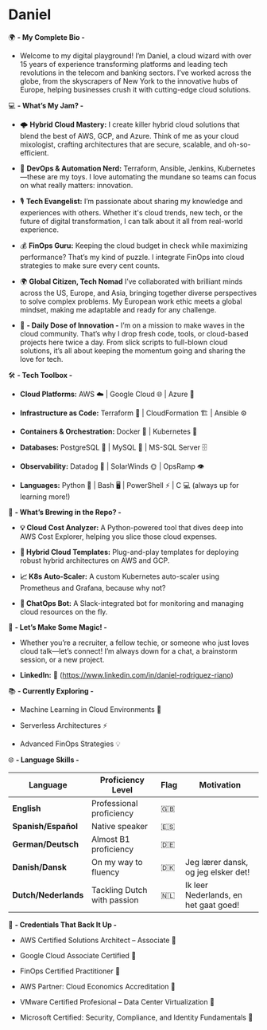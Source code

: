 # Daniel
🌍 **- My Complete Bio -**

* Welcome to my digital playground! I’m Daniel, a cloud wizard with over 15 years of experience transforming platforms and leading tech revolutions in the telecom and banking sectors. I’ve worked across the globe, from the skyscrapers of New York to the innovative hubs of Europe, helping businesses crush it with cutting-edge cloud solutions.

💻 **- What’s My Jam? -**

* 🌩️ **Hybrid Cloud Mastery:**
I create killer hybrid cloud solutions that blend the best of AWS, GCP, and Azure. Think of me as your cloud mixologist, crafting architectures that are secure, scalable, and oh-so-efficient.

* 🤖 **DevOps & Automation Nerd:**
Terraform, Ansible, Jenkins, Kubernetes—these are my toys. I love automating the mundane so teams can focus on what really matters: innovation.

* 🎙️ **Tech Evangelist:** I’m passionate about sharing my knowledge and experiences with others. Whether it's cloud trends, new tech, or the future of digital transformation, I can talk about it all from real-world experience.

* 💰 **FinOps Guru:**
Keeping the cloud budget in check while maximizing performance? That’s my kind of puzzle. I integrate FinOps into cloud strategies to make sure every cent counts.

* 🌍 **Global Citizen, Tech Nomad**
I’ve collaborated with brilliant minds across the US, Europe, and Asia, bringing together diverse perspectives to solve complex problems. My European work ethic meets a global mindset, making me adaptable and ready for any challenge.

* 🎯 **- Daily Dose of Innovation -**
I’m on a mission to make waves in the cloud community. That’s why I drop fresh code, tools, or cloud-based projects here twice a day. From slick scripts to full-blown cloud solutions, it’s all about keeping the momentum going and sharing the love for tech.

🛠️ **- Tech Toolbox -**

* **Cloud Platforms:** AWS ☁️ | Google Cloud 🌐 | Azure 🔷

* **Infrastructure as Code:** Terraform 📜 | CloudFormation 🏗️ | Ansible ⚙️

* **Containers & Orchestration:** Docker 🐳 | Kubernetes 🎯

* **Databases:** PostgreSQL 🐘 | MySQL 🐬 | MS-SQL Server 🗄️

* **Observability:** Datadog 🐶 | SolarWinds 🌞 | OpsRamp 👁️

* **Languages:** Python 🐍 | Bash 🖥️ | PowerShell ⚡ | C 💻  (always up for learning more!)

🚧 **- What’s Brewing in the Repo? -**

* **💡 Cloud Cost Analyzer:** A Python-powered tool that dives deep into AWS Cost Explorer, helping you slice those cloud expenses.

* **🧰 Hybrid Cloud Templates:** Plug-and-play templates for deploying robust hybrid architectures on AWS and GCP.

* **📈 K8s Auto-Scaler:** A custom Kubernetes auto-scaler using Prometheus and Grafana, because why not?

* **🤖 ChatOps Bot:** A Slack-integrated bot for monitoring and managing cloud resources on the fly.

🤝 **- Let’s Make Some Magic! -**

* Whether you’re a recruiter, a fellow techie, or someone who just loves cloud talk—let’s connect! I’m always down for a chat, a brainstorm session, or a new project.

* **LinkedIn:** 🔗 (https://www.linkedin.com/in/daniel-rodriguez-riano)

📚 **- Currently Exploring -**

- Machine Learning in Cloud Environments 🤖

- Serverless Architectures ⚡

- Advanced FinOps Strategies 💡

🌐 **- Language Skills -**

| Language            | Proficiency Level                                | Flag  |Motivation                                        |
|---------------------|--------------------------------------------------|-------|------------------------------------------------|
| **English**         | Professional proficiency                         | 🇬🇧   |                                                |
| **Spanish/Español** | Native speaker                                   | 🇪🇸   |                                                |
| **German/Deutsch**  | Almost B1 proficiency                            | 🇩🇪   |                                                |
| **Danish/Dansk**    | On my way to fluency                             | 🇩🇰   | Jeg lærer dansk, og jeg elsker det!            |
| **Dutch/Nederlands**| Tackling Dutch with passion                      | 🇳🇱   | Ik leer Nederlands, en het gaat goed!          |

🏅 **- Credentials That Back It Up -**

- AWS Certified Solutions Architect – Associate 📜

- Google Cloud Associate Certified 📜

- FinOps Certified Practitioner 📜

- AWS Partner: Cloud Economics Accreditation 📜

- VMware Certified Profesional – Data Center Virtualization 📜

- Microsoft Certified: Security, Compliance, and Identity Fundamentals 📜


